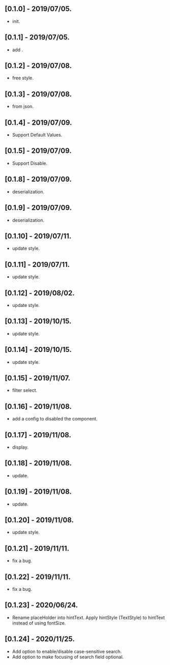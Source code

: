 ## [0.1.0] - 2019/07/05.

* init.

## [0.1.1] - 2019/07/05.

* add .

## [0.1.2] - 2019/07/08.

* free style.

## [0.1.3] - 2019/07/08.

* from json.

## [0.1.4] - 2019/07/09.

* Support Default Values.

## [0.1.5] - 2019/07/09.

* Support Disable.

## [0.1.8] - 2019/07/09.

* deserialization.

## [0.1.9] - 2019/07/09.

* deserialization.

## [0.1.10] - 2019/07/11.

* update style.

## [0.1.11] - 2019/07/11.

* update style.

## [0.1.12] - 2019/08/02.

* update style.

## [0.1.13] - 2019/10/15.

* update style.

## [0.1.14] - 2019/10/15.

* update style.

## [0.1.15] - 2019/11/07.

* filter select.

## [0.1.16] - 2019/11/08.

* add a config to disabled the component.

## [0.1.17] - 2019/11/08.

* display.

## [0.1.18] - 2019/11/08.

* update.

## [0.1.19] - 2019/11/08.

* update.

## [0.1.20] - 2019/11/08.

* update style.

## [0.1.21] - 2019/11/11.

* fix a bug.

## [0.1.22] - 2019/11/11.

* fix a bug.

## [0.1.23] - 2020/06/24.

* Rename placeHolder into hintText. Apply hintStyle (TextStyle) to hintText instead of using fontSize.

## [0.1.24] - 2020/11/25.

* Add option to enable/disable case-sensitive search.
* Add option to make focusing of search field optional.
